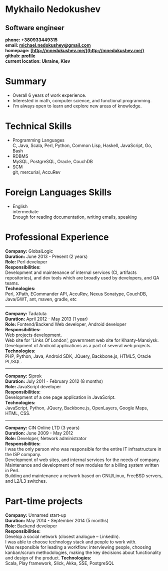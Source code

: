 Mykhailo Nedokushev
=========================
Software engineer
-----------------------

**phone:    +380933449315**  
**email:    michael.nedokushev@gmail.com**  
**homepage: [http://mnedokushev.me/](http://mnedokushev.me/)**  
**github:   [profile](http://github.com/grouzen)**  
**current location: Ukraine, Kiev**  

# Summary
* Overall 6 years of work experience.
* Interested in math, computer science, and functional programming.
* I'm always open to learn and explore new areas of knowledge.

# Technical Skills
* Programming Languages  
  C, Java, Scala, Perl, Python, Common Lisp, Haskell, JavaScript, Go, Bash
* RDBMS  
  MySQL, PostgreSQL, Oracle, CouchDB
* SCM  
  git, mercurial, AccuRev
  
# Foreign Languages Skills
* English  
  intermediate  
  Enough for reading documentation, writing emails, speaking

# Professional Experience

**Company:**          GlobalLogic  
**Duration:**         June 2013 - Present (2 years)  
**Role:**             Perl developer  
**Responsibilities:**  
    Development and maintenance of internal services (CI, artifacts repositories), and dev tools
    which are broadly used by developers, and QA teams.  
**Technologies:**  
    Perl, XPath, ECommander API, AccuRev, Nexus Sonatype, CouchDB, Java/GWT, ant, maven, gradle, etc  

------------------------------------------------------------------------------------------------------------------------

**Company:**          Tadatuta  
**Duration:**         April 2012 - May 2013 (1 year)  
**Role:**             Fontend/Backend Web developer, Android developer  
**Responsibilities:**  
    Web projects development.  
    Web site for 'Links Of London', government web site for Khanty-Mansiysk.  
    Development of Android applications as a part of several web projects.  
**Technologies:**  
    PHP, Python, Java, Android SDK, JQuery, Backbone.js, HTML5, Oracle PL/SQL.   

------------------------------------------------------------------------------------------------------------------------

**Company:**          Siprok  
**Duration:**         July 2011 - February 2012 (8 months)  
**Role:**             JavaScript developer  
**Responsibilities:**  
    Development of a one page application in JavaScript.  
**Technologies:**  
    JavaScript, Python, JQuery, Backbone.js, OpenLayers, Google Maps, HTML, CSS.

------------------------------------------------------------------------------------------------------------------------

**Company:**          CIN Online LTD (3 years)  
**Duration:**         June 2009 - May 2012  
**Role:**             Developer, Network administrator  
**Responsibilities:**  
    I was the only person who was responsible for the entire IT infrastructure in the ISP company.  
    Development of web sites, and internal services for the needs of company.  
    Maintenance and development of new modules for a billing system written in Perl.  
    Building and maintenance a network based on GNU/Linux, FreeBSD servers, and L2/L3 switches.  

# Part-time projects
**Company:**  Unnamed start-up  
**Duration:** May 2014 - September 2014 (5 months)  
**Role:**     Backend developer  
**Responsibilities:**  
    Develop a social network (closest analogue – LinkedIn).  
    I was able to choose technology stack and people to work with.  
    Was responsible for leading a workflow: interviewing people, choosing kanban/scrum methodologies,
    making the key decisions about functionality and design of the product.
**Technologies:**  
    Scala, Play framework, Slick, Akka, SSE, PostgreSQL
